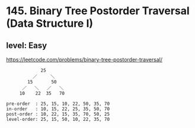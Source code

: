 # 145. Binary Tree Postorder Traversal (Data Structure I)
## level: Easy

https://leetcode.com/problems/binary-tree-postorder-traversal/

```
             25
          ／     ＼
        15       50
      ／   ＼   ／   ＼
     10    22  35   70

pre-order  : 25, 15, 10, 22, 50, 35, 70
in-order   : 10, 15, 22, 25, 35, 50, 70
post-order : 10, 22, 15, 35, 70, 50, 25
level-order: 25, 15, 50, 10, 22, 35, 70
```
